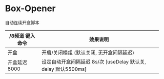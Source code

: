 Box-Opener
======

自动连续开盒脚本

/8频道 键入命令 | 效果说明
--- | ---
开盒 | 开启/关闭模组 (默认关闭, 无开盒间隔延迟)
开盒延迟 8000 | 设定自动开盒间隔延迟 8s/次 [useDelay 默认关, delay 默认5500ms]
